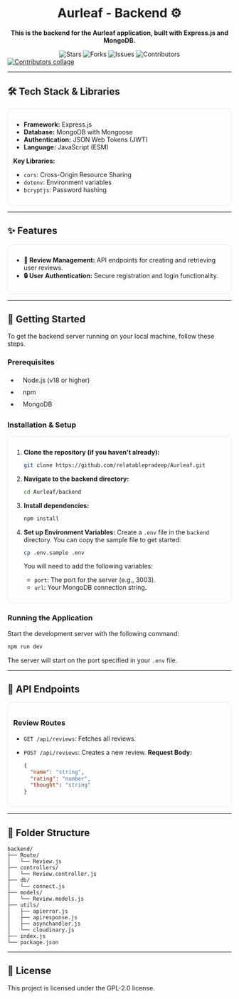 <div align="center">

# Aurleaf - Backend ⚙️

**This is the backend for the Aurleaf application, built with Express.js and MongoDB.**

<img src="https://img.shields.io/github/stars/relatablepradeep/Aurleaf?style=for-the-badge" alt="Stars"/> 
<img src="https://img.shields.io/github/forks/relatablepradeep/Aurleaf?style=for-the-badge" alt="Forks"/> 
<img src="https://img.shields.io/github/issues/relatablepradeep/Aurleaf?style=for-the-badge" alt="Issues"/> 
<img src="https://img.shields.io/github/contributors/relatablepradeep/Aurleaf?style=for-the-badge" alt="Contributors"/>

</div>

<!-- Contributors collage (auto-updates via contrib.rocks) -->
<a href="https://github.com/relatablepradeep/Aurleaf/graphs/contributors">
  <img src="https://contrib.rocks/image?repo=relatablepradeep/Aurleaf" alt="Contributors collage"/>
</a>

<!-- Note: Shields.io has no collaborators badge. Use a GitHub Action if you need one. -->


<style>
.aurleaf-card{padding:12px;border:1px solid #e5e7eb;border-radius:12px;margin-bottom:8px}
.aurleaf-pill{display:inline-block;padding:2px 8px;border:1px solid #e5e7eb;border-radius:999px;margin:2px}
.aurleaf-note{opacity:.85}
</style>


---

## 🛠️ Tech Stack & Libraries

<div class="aurleaf-card">

* **Framework:** Express.js
* **Database:** MongoDB with Mongoose
* **Authentication:** JSON Web Tokens (JWT)
* **Language:** JavaScript (ESM)

**Key Libraries:**

* `cors`: Cross-Origin Resource Sharing
* `dotenv`: Environment variables
* `bcryptjs`: Password hashing

</div>

---

## ✨ Features

<div class="aurleaf-card">

* **📝 Review Management:** API endpoints for creating and retrieving user reviews.
* **🔒 User Authentication:** Secure registration and login functionality.

</div>

---

## 🚀 Getting Started

To get the backend server running on your local machine, follow these steps.

### Prerequisites

* <span class="aurleaf-pill">Node.js (v18 or higher)</span>
* <span class="aurleaf-pill">npm</span>
* <span class="aurleaf-pill">MongoDB</span>

### Installation & Setup

<div class="aurleaf-card">

1. **Clone the repository (if you haven't already):**

   ```sh
   git clone https://github.com/relatablepradeep/Aurleaf.git
   ```

2. **Navigate to the backend directory:**

   ```sh
   cd Aurleaf/backend
   ```

3. **Install dependencies:**

   ```sh
   npm install
   ```

4. **Set up Environment Variables:**
   Create a `.env` file in the `backend` directory. You can copy the sample file to get started:

   ```sh
   cp .env.sample .env
   ```

   You will need to add the following variables:

   * `port`: The port for the server (e.g., 3003).
   * `url`: Your MongoDB connection string.

</div>

### Running the Application

Start the development server with the following command:

```sh
npm run dev
```

The server will start on the port specified in your `.env` file.

---

## 🔌 API Endpoints

<div class="aurleaf-card">

### Review Routes

* `GET /api/reviews`: Fetches all reviews.
* `POST /api/reviews`: Creates a new review.
  **Request Body:**

  ```json
  {
    "name": "string",
    "rating": "number",
    "thought": "string"
  }
  ```

</div>

---

## 📂 Folder Structure

```
backend/
├── Route/
│   └── Review.js
├── controllers/
│   └── Review.controller.js
├── db/
│   └── connect.js
├── models/
│   └── Review.models.js
├── utils/
│   ├── apierror.js
│   ├── apiresponse.js
│   ├── asynchandler.js
│   └── cloudinary.js
├── index.js
└── package.json
```

---

## 📜 License

This project is licensed under the GPL-2.0 license.

